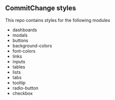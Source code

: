 ## CommitChange styles

This repo contains styles for the following modules
- dashboards
- modals
- buttons
- background-colors
- font-colors
- links
- inputs
- tables
- lists
- tabs
- tooltip
- radio-button
- checkbox

